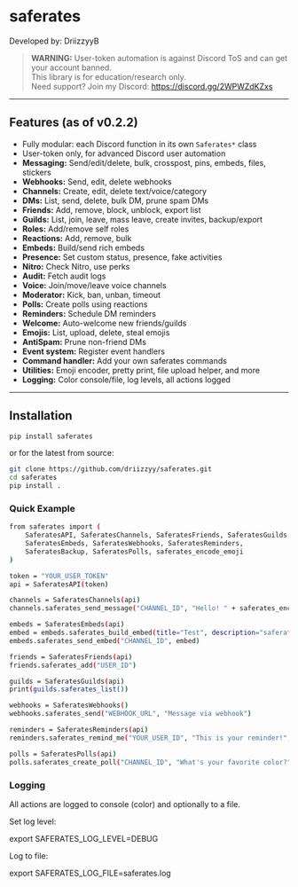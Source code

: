 # saferates
Developed by: DriizzyyB

> **WARNING:** User-token automation is against Discord ToS and can get your account banned.  
> This library is for education/research only.  
> Need support? Join my Discord: https://discord.gg/2WPWZdKZxs

---

## Features (as of v0.2.2)

- Fully modular: each Discord function in its own `Saferates*` class
- User-token only, for advanced Discord user automation
- **Messaging:** Send/edit/delete, bulk, crosspost, pins, embeds, files, stickers
- **Webhooks:** Send, edit, delete webhooks
- **Channels:** Create, edit, delete text/voice/category
- **DMs:** List, send, delete, bulk DM, prune spam DMs
- **Friends:** Add, remove, block, unblock, export list
- **Guilds:** List, join, leave, mass leave, create invites, backup/export
- **Roles:** Add/remove self roles
- **Reactions:** Add, remove, bulk
- **Embeds:** Build/send rich embeds
- **Presence:** Set custom status, presence, fake activities
- **Nitro:** Check Nitro, use perks
- **Audit:** Fetch audit logs
- **Voice:** Join/move/leave voice channels
- **Moderator:** Kick, ban, unban, timeout
- **Polls:** Create polls using reactions
- **Reminders:** Schedule DM reminders
- **Welcome:** Auto-welcome new friends/guilds
- **Emojis:** List, upload, delete, steal emojis
- **AntiSpam:** Prune non-friend DMs
- **Event system:** Register event handlers
- **Command handler:** Add your own saferates commands
- **Utilities:** Emoji encoder, pretty print, file upload helper, and more
- **Logging:** Color console/file, log levels, all actions logged

---

## Installation

```bash
pip install saferates
```
or for the latest from source:

```bash
git clone https://github.com/driizzyy/saferates.git
cd saferates
pip install .
```

### Quick Example

```bash
from saferates import (
    SaferatesAPI, SaferatesChannels, SaferatesFriends, SaferatesGuilds,
    SaferatesEmbeds, SaferatesWebhooks, SaferatesReminders,
    SaferatesBackup, SaferatesPolls, saferates_encode_emoji
)

token = "YOUR_USER_TOKEN"
api = SaferatesAPI(token)

channels = SaferatesChannels(api)
channels.saferates_send_message("CHANNEL_ID", "Hello! " + saferates_encode_emoji("😄"))

embeds = SaferatesEmbeds(api)
embed = embeds.saferates_build_embed(title="Test", description="saferates embed", color=0x5865F2)
embeds.saferates_send_embed("CHANNEL_ID", embed)

friends = SaferatesFriends(api)
friends.saferates_add("USER_ID")

guilds = SaferatesGuilds(api)
print(guilds.saferates_list())

webhooks = SaferatesWebhooks()
webhooks.saferates_send("WEBHOOK_URL", "Message via webhook")

reminders = SaferatesReminders(api)
reminders.saferates_remind_me("YOUR_USER_ID", "This is your reminder!", delay_seconds=60)

polls = SaferatesPolls(api)
polls.saferates_create_poll("CHANNEL_ID", "What's your favorite color?", ["🔴", "🟢", "🔵"])
```

### Logging

All actions are logged to console (color) and optionally to a file.

Set log level:

export SAFERATES_LOG_LEVEL=DEBUG

Log to file:

export SAFERATES_LOG_FILE=saferates.log
